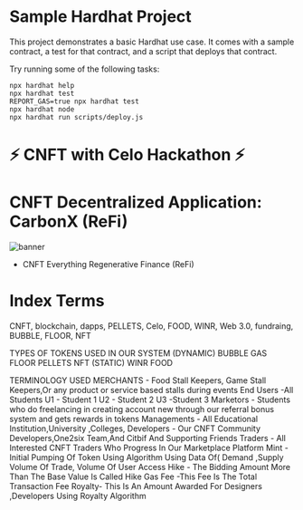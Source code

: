 # Sample Hardhat Project

This project demonstrates a basic Hardhat use case. It comes with a sample contract, a test for that contract, and a script that deploys that contract.

Try running some of the following tasks:

```shell
npx hardhat help
npx hardhat test
REPORT_GAS=true npx hardhat test
npx hardhat node
npx hardhat run scripts/deploy.js
```
# ⚡ CNFT with Celo Hackathon ⚡                                                                                                                                                                                                        
# CNFT Decentralized Application: CarbonX (ReFi) 
![banner](https://user-images.githubusercontent.com/78921146/192164558-64ede5a9-3a55-49ed-a1ef-0ff83115eb9c.png)

- CNFT Everything Regenerative Finance (ReFi)

# Index Terms 
CNFT, blockchain, dapps, PELLETS, Celo, FOOD, WINR, Web 3.0,  fundraing, BUBBLE, FLOOR, NFT

TYPES OF TOKENS USED IN OUR SYSTEM
(DYNAMIC)
BUBBLE
GAS
FLOOR
PELLETS
NFT
(STATIC)
WINR
FOOD


TERMINOLOGY USED
MERCHANTS - Food Stall Keepers, Game Stall Keepers,Or any product or service based stalls during events
End Users -All Students
U1 - Student 1 
U2 - Student 2
U3 -Student 3
Marketors - Students who do freelancing in creating account new through our referral bonus system and gets rewards in tokens
Managements - All Educational Institution,University ,Colleges,
Developers - Our CNFT Community Developers,One2six Team,And Citbif And Supporting Friends
Traders - All Interested CNFT Traders Who Progress In Our Marketplace Platform
Mint - Initial Pumping Of Token Using Algorithm Using Data Of( Demand ,Supply Volume Of Trade, Volume Of User Access 
Hike - The Bidding Amount More Than The Base Value Is Called Hike
Gas Fee -This Fee Is The Total Transaction Fee
Royalty- This Is An Amount Awarded For  Designers ,Developers Using Royalty Algorithm

